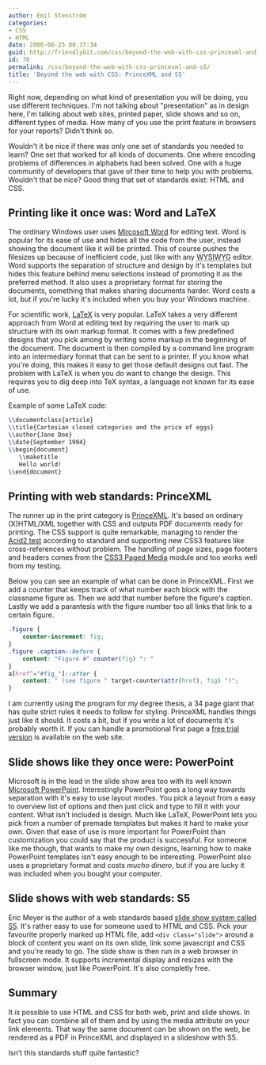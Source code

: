 ```yaml
---
author: Emil Stenström
categories:
- CSS
- HTML
date: 2006-06-25 00:37:34
guid: http://friendlybit.com/css/beyond-the-web-with-css-princexml-and-s5/
id: 70
permalink: /css/beyond-the-web-with-css-princexml-and-s5/
title: 'Beyond the web with CSS: PrinceXML and S5'
---
```


Right now, depending on what kind of presentation you will be doing, you use different techniques. I'm not talking about "presentation" as in design here, I'm talking about web sites, printed paper, slide shows and so on, different types of media. How many of you use the print feature in browsers for your reports? Didn't think so.

Wouldn't it be nice if there was only one set of standards you needed to learn? One set that worked for all kinds of documents. One where encoding problems of differences in alphabets had been solved. One with a huge community of developers that gave of their time to help you with problems. Wouldn't that be nice? Good thing that set of standards exist: HTML and CSS.

## Printing like it once was: Word and LaTeX

The ordinary Windows user uses [Mircosoft Word](http://office.microsoft.com/word) for editing text. Word is popular for its ease of use and hides all the code from the user, instead showing the document like it will be printed. This of course pushes the filesizes up because of inefficient code, just like with any <acronym title="What you see is what you get">WYSIWYG</acronym> editor. Word supports the separation of structure and design by it's templates but hides this feature behind menu selections instead of promoting it as the preferred method. It also uses a proprietary format for storing the documents, something that makes sharing documents harder. Word costs a lot, but if you're lucky it's included when you buy your Windows machine.

For scientific work, [LaTeX](http://www.latex-project.org/) is very popular. LaTeX takes a very different approach from Word at editing text by requiring the user to mark up structure with its own markup format. It comes with a few predefined designs that you pick among by writing some markup in the beginning of the document. The document is then compiled by a command line program into an intermediary format that can be sent to a printer. If you know what you're doing, this makes it easy to get those default designs out fast. The problem with LaTeX is when you _do_ want to change the design. This requires you to dig deep into TeX syntax, a language not known for its ease of use.

Example of some LaTeX code:

```latex
\\documentclass{article}
\\title{Cartesian closed categories and the price of eggs}
\\author{Jane Doe}
\\date{September 1994}
\\begin{document}
   \\maketitle
   Hello world!
\\end{document}
```

## Printing with web standards: PrinceXML

The runner up in the print category is [PrinceXML](http://princexml.com/). It's based on ordinary (X)HTML/XML together with CSS and outputs PDF documents ready for printing. The CSS support is quite remarkable, managing to render the [Acid2 test](http://webstandards.org/action/acid2/) according to standard and supporting new CSS3 features like cross-references without problem. The handling of page sizes, page footers and headers comes from the [CSS3 Paged Media](http://www.w3.org/TR/css3-page/) module and too works well from my testing.

Below you can see an example of what can be done in PrinceXML. First we add a counter that keeps track of what number each block with the classname figure as. Then we add that number before the figure's caption. Lastly we add a parantesis with the figure number too all links that link to a certain figure.

```css
.figure {
	counter-increment: fig;
}
.figure .caption::before {
	content: "Figure #" counter(fig) ": "
}
a[href^="#fig_"]::after {
	content: " (see figure " target-counter(attr(href), fig) ")";
}
```

I am currently using the program for my degree thesis, a 34 page giant that has quite strict rules it needs to follow for styling. PrinceXML handles things just like it should. It costs a bit, but if you write a lot of documents it's probably worth it. If you can handle a promotional first page a [free trial version](http://princexml.com/download/) is available on the web site.

## Slide shows like they once were: PowerPoint

Microsoft is in the lead in the slide show area too with its well known [Microsoft PowerPoint](http://office.microsoft.com/powerpoint). Interestingly PowerPoint goes a long way towards separation with it's easy to use layout modes. You pick a layout from a easy to overview list of options and then just click and type to fill it with your content. What isn't included is design. Much like LaTeX, PowerPoint lets you pick from a number of premade templates but makes it hard to make your own. Given that ease of use is more important for PowerPoint than customization you could say that the product is successful. For someone like me though, that wants to make my own designs, learning how to make PowerPoint templates isn't easy enough to be interesting. PowerPoint also uses a proprietary format and costs _mucho dinero_, but if you are lucky it was included when you bought your computer.

## Slide shows with web standards: S5

Eric Meyer is the author of a web standards based [slide show system called S5](http://meyerweb.com/eric/tools/s5/). It's rather easy to use for someone used to HTML and CSS. Pick your favourite properly marked up HTML file, add `<div class="slide">` around a block of content you want on its own slide, link some javascript and CSS and you're ready to go. The slide show is then run in a web browser in fullscreen mode. It supports incremental display and resizes with the browser window, just like PowerPoint. It's also completly free.

## Summary

It _is_ possible to use HTML and CSS for both web, print and slide shows. In fact you can combine all of them and by using the media attribute on your link elements. That way the same document can be shown on the web, be rendered as a PDF in PrinceXML and displayed in a slideshow with S5.

Isn't this standards stuff quite fantastic?
